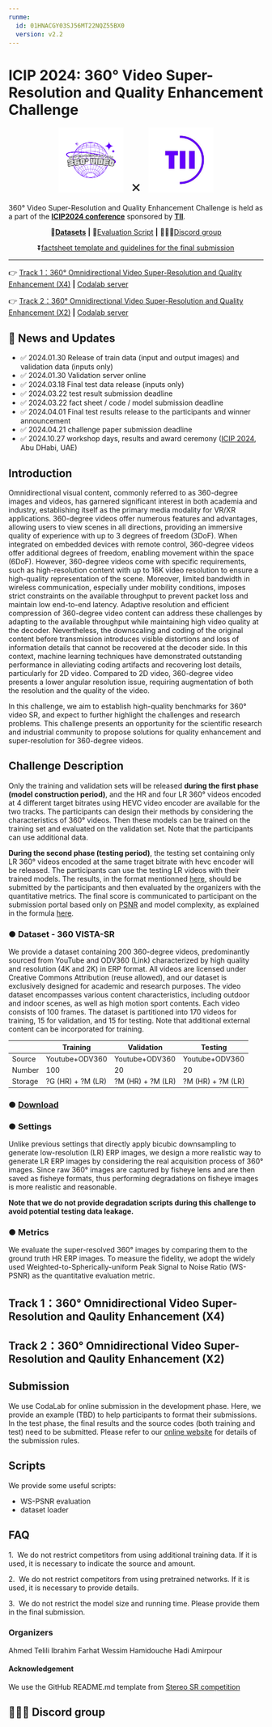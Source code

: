 ```yaml
---
runme:
  id: 01HNACGY03SJ56MT22NQZ55BX0
  version: v2.2
---
```


# ICIP 2024: 360° Video Super-Resolution and Quality Enhancement Challenge

<!-- <img title="" src="/imgs/mark.png" alt="" data-align="center"> -->

<div align="center">
  <img src="imgs/logo4.png" height="128">
  <span style="font-size: 32px; margin: 0 10px;">×</span>
  <img src="imgs/tii-logo.jpg" height="128">
</div>

360° Video Super-Resolution and Quality Enhancement Challenge is held as a part of the **[ICIP2024 conference](https://2024.ieeeicip.org/)** sponsored by **[TII](https://www.tii.ae/)**.

<div align="center">

📕[__Datasets__](https://tiiuae-my.sharepoint.com/:f:/g/personal/ahmed_telili_tii_ae/EogDz0BrzYNLqyj5LpniiOQB6yq-jtpxJFLbTjudB4rGkQ)  __|__ 📝[Evaluation Script](https://github.com/360SR/360SR-Challenge/blob/main/scripts/cal_ws_metrics.py) __|__ 🧑‍🤝‍🧑[Discord group](#discordgroup)

⏬[factsheet template and guidelines for the final submission](https://github.com/360SR/360SR-Challenge/raw/main/CVPR-NTIRE%202023%20360%C2%B0%20Omnidirectional%20Super-Resolution%20Challenge%20Factsheet.zip)

</div>

---

👉 [Track 1：360° Omnidirectional Video Super-Resolution and Quality Enhancement (X4)](#track-0000-omnidirectional-video-super-resolution-x4) **|** [Codalab server](https://codalab.lisn.upsaclay.fr/competitions/17327)

👉 [Track 2：360° Omnidirectional Video Super-Resolution and Quality Enhancement (X2)](#track-0000-omnidirectional-video-super-resolution-x2) **|** [Codalab server](https://codalab.lisn.upsaclay.fr/competitions/17327)

## 🚩 News and Updates

- ✅ 2024.01.30 Release of train data (input and output images) and validation data (inputs only)
- ✅ 2024.01.30 Validation server online
- ✅ 2024.03.18 Final test data release (inputs only)
- ✅ 2024.03.22 test result submission deadline
- ✅ 2024.03.22 fact sheet / code / model submission deadline
- ✅ 2024.04.01 Final test results release to the participants and winner announcement
- ✅ 2024.04.21 challenge paper submission deadline
- ✅ 2024.10.27 workshop days, results and award ceremony ([ICIP 2024](https://2024.ieeeicip.org/), Abu DHabi, UAE)

## Introduction

Omnidirectional visual content, commonly referred to as 360-degree images and videos, has garnered significant interest in both academia and industry, establishing itself as the primary media modality for VR/XR applications. 360-degree videos offer numerous features and advantages, allowing users to view scenes in all directions, providing an immersive quality of experience with up to 3 degrees of freedom (3DoF). When integrated on embedded devices with remote control, 360-degree videos offer additional degrees of freedom, enabling movement within the space (6DoF). However, 360-degree videos come with specific requirements, such as high-resolution content with up to 16K video resolution to ensure a high-quality representation of the scene. Moreover, limited bandwidth in wireless communication, especially under mobility conditions, imposes strict constraints on the available throughput to prevent packet loss and maintain low end-to-end latency. Adaptive resolution and efficient compression of 360-degree video content can address these challenges by adapting to the available throughput while maintaining high video quality at the decoder. Nevertheless, the downscaling and coding of the original content before transmission introduces visible distortions and loss of information details that cannot be recovered at the decoder side. In this context, machine learning techniques have demonstrated outstanding performance in alleviating coding artifacts and recovering lost details, particularly for 2D video. Compared to 2D video, 360-degree video presents a lower angular resolution issue, requiring augmentation of both the resolution and the quality of the video.

In this challenge, we aim to establish high-quality benchmarks for 360° video SR, and expect to further highlight the challenges and research problems. This challenge presents an opportunity for the scientific research and industrial community to propose solutions for quality enhancement and super-resolution for 360-degree videos.

## Challenge Description

Only the training and validation sets will be released **during the first phase (model construction period)**, and the HR and four LR 360° videos encoded at 4 different target bitrates using HEVC video encoder are available for the two tracks. The participants can design their methods by considering the characteristics of 360° videos. Then these models can be trained on the training set and evaluated on the validation set. Note that the participants can use additional data.

__During the second phase (testing period)__, the testing set containing only LR 360° videos encoded at the same traget bitrate with hevc encoder will be released. The participants can use the testing LR videos with their trained models. The results, in the format mentionned [here](#github_link), should be submitted by the participants and then evaluated by the organizers with the quantitative metrics. The final score is communicated to participant on the submission portal based only on [PSNR](#psnr) and model complexity, as explained in the formula [here](#final_score).

### ● Dataset - 360 VISTA-SR

We provide a dataset containing 200 360-degree videos, predominantly sourced from YouTube and ODV360 (Link) characterized by high quality and resolution (4K and 2K) in ERP format. All videos are licensed under Creative Commons Attribution (reuse allowed), and our dataset is exclusively designed for academic and research purposes. The video dataset encompasses various content characteristics, including outdoor and indoor scenes, as well as high motion sport contents. Each video consists of 100 frames. The dataset is partitioned into 170 videos for training, 15 for validation, and 15 for testing. Note that additional external content can be incorporated for training.

|         | Training              | Validation            | Testing              |
| ------- | --------------------- | --------------------- | -------------------- |
| Source  | Youtube+ODV360        | Youtube+ODV360        | Youtube+ODV360       |
| Number  | 100                   | 20                    | 20                   |
| Storage | ?G (HR) + ?M (LR)     | ?M (HR) + ?M (LR)     | ?M (HR) + ?M (LR)    |

### ● [Download](https://tiiuae-my.sharepoint.com/:f:/g/personal/ahmed_telili_tii_ae/EogDz0BrzYNLqyj5LpniiOQB6yq-jtpxJFLbTjudB4rGkQ)

### ● Settings

Unlike previous settings that directly apply bicubic downsampling to generate low-resolution (LR) ERP images, we design a more realistic way to generate LR ERP images by considering the real acquisition process of 360° images. Since raw 360° images are captured by fisheye lens and are then saved as fisheye formats, thus performing degradations on fisheye images is more realistic and reasonable.

**Note that we do not provide degradation scripts during this challenge to avoid potential testing data leakage.**

### ● Metrics

We evaluate the super-resolved 360° images by comparing them to the ground truth HR ERP images. To measure the fidelity, we adopt the widely used Weighted-to-Spherically-uniform Peak Signal to Noise Ratio (WS-PSNR) as the quantitative evaluation metric.

## Track 1：360° Omnidirectional Video Super-Resolution and Qaulity Enhancement (X4)

## Track 2：360° Omnidirectional Video Super-Resolution and Qaulity Enhancement (X2)

## Submission

We use CodaLab for online submission in the development phase. Here, we provide an example (TBD) to help participants to format their submissions. In the test phase, the final results and the source codes (both training and test) need to be submitted. Please refer to our [online website](https://github.com/360SR/360SR-Challenge) for details of the submission rules.

## Scripts

We provide some useful scripts:

- WS-PSNR evaluation
- dataset loader

## FAQ

1.  We do not restrict competitors from using additional training data. If it is used, it is necessary to indicate the source and amount.

2.  We do not restrict competitors from using pretrained networks. If it is used, it is necessary to provide details.

3.  We do not restrict the model size and running time. Please provide them in the final submission.

### Organizers

Ahmed Telili
Ibrahim Farhat
Wessim Hamidouche
Hadi Amirpour

#### Acknowledgement

We use the GitHub README.md template from [Stereo SR competition](https://github.com/The-Learning-And-Vision-Atelier-LAVA/Stereo-Image-SR/tree/NTIRE2022)

## 🧑‍🤝‍🧑 Discord group
